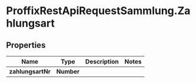 # ProffixRestApiRequestSammlung.Zahlungsart

## Properties
Name | Type | Description | Notes
------------ | ------------- | ------------- | -------------
**zahlungsartNr** | **Number** |  | 


